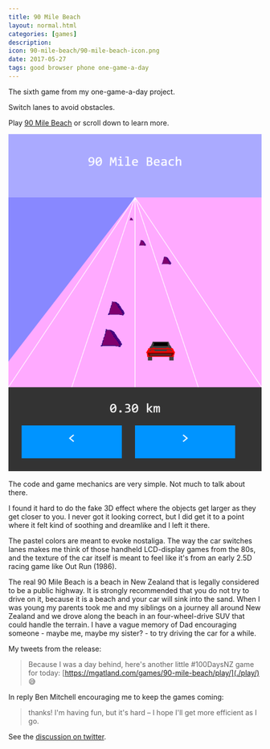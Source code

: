 ```yaml
---
title: 90 Mile Beach
layout: normal.html
categories: [games]
description:
icon: 90-mile-beach/90-mile-beach-icon.png
date: 2017-05-27
tags: good browser phone one-game-a-day
---
```

The sixth game from my one-game-a-day project.

Switch lanes to avoid obstacles.

Play [90 Mile Beach](./play/) or scroll down to learn more.

![90 Mile Beach screenshot](./90-mile-beach.png)

The code and game mechanics are very simple. Not much to talk about there.

I found it hard to do the fake 3D effect where the objects get larger as they get closer to you. I never got it looking correct, but I did get it to a point where it felt kind of soothing and dreamlike and I left it there.

The pastel colors are meant to evoke nostaliga. The way the car switches lanes makes me think of those handheld LCD-display games from the 80s, and the texture of the car itself is meant to feel like it's from an early 2.5D racing game like Out Run (1986).

The real 90 Mile Beach is a beach in New Zealand that is legally considered to be a public highway. It is strongly recommended that you do not try to drive on it, because it is a beach and your car will sink into the sand. When I was young my parents took me and my siblings on a journey all around New Zealand and we drove along the beach in an four-wheel-drive SUV that could handle the terrain. I have a vague memory of Dad encouraging someone - maybe me, maybe my sister? - to try driving the car for a while.

My tweets from the release:

> Because I was a day behind, here's another little #100DaysNZ game for today: [https://mgatland.com/games/90-mile-beach/play/](./play/) 😅

In reply Ben Mitchell encouraging me to keep the games coming:
> thanks! I'm having fun, but it's hard – I hope I'll get more efficient as I go.

See the [discussion on twitter](https://twitter.com/mgatland/status/868394090055872512).
